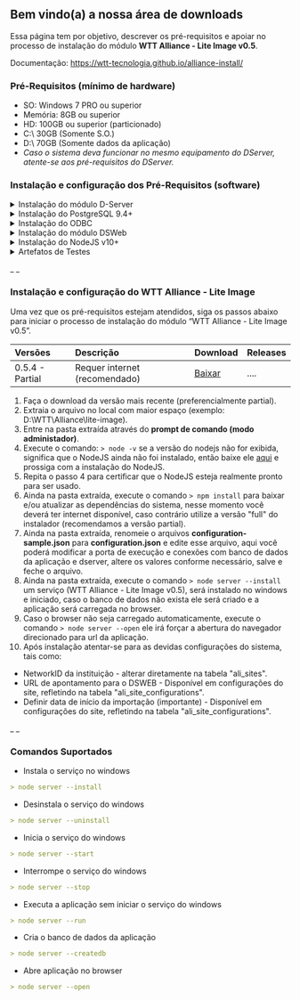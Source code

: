 ## Bem vindo(a) a nossa área de downloads

Essa página tem por objetivo, descrever os pré-requisitos e apoiar no processo de instalação do módulo **WTT Alliance - Lite Image v0.5**.

Documentação: https://wtt-tecnologia.github.io/alliance-install/

### Pré-Requisitos (mínimo de hardware)
- SO: Windows 7 PRO ou superior
- Memória: 8GB ou superior
- HD: 100GB ou superior (particionado)
- C:\ 30GB (Somente S.O.)
- D:\ 70GB (Somente dados da aplicação)
- _Caso o sistema deva funcionar no mesmo equipamento do DServer, atente-se aos pré-requisitos do DServer._



### Instalação e configuração dos Pré-Requisitos (software)



<details><summary> Instalação do módulo D-Server </summary>
	<p>
	 <h5 style="margin-left: 30px;" font size="14px">
	 	<a href="https://s3-sa-east-1.amazonaws.com/wtt-lite-image-0.5/D-Server.zip"><b>Download D-Server</b></a>
	 </h5>
		<ol>
			<li> No arquivo baixado do link acima, encontra-se o instalador, manual de instalação e configuração.</li>
			<li> Crie uma pasta "WTT" na raiz do diretório local com maior espaço (exemplo: D:\WTT).</li>
			<li> Extrair do arquivo compactado a pasta "dserver", colocando-a dentro da pasta WTT, criada anteriormente. (exemplo: D:\WTT\dserver).</li>
			<li> Executar o programa como Administrador "WTTdserverSvc.exe" dentro da pasta \\wtt\dserver\prg </li>
			<ul>
				<li style="color:red;"> ! Caso apresente erro "Run-time error 70 - Permission denied", copie os arquivos localizado na pasta System32 (\WTT\dserver\SYSTEM32) e cole na pasta C:\Windows\SysWOW64 (caso seja windows 64bits), abra o Prompt de comando em modo administrador e utilize os comandos abaixo para registrar as DLLs: 
					<li> C:\Windows\SysWOW64>regsvr32 MSCOMCTL.OCX </li>
					<li> C:\Windows\SysWOW64>regsvr32 MSSTDFMT.DLL </li>
				    <li> C:\Windows\SysWOW64>regsvr32 NTSVC.ocx </li>
				  	<li> C:\Windows\SysWOW64>regsvr32 tabctl32.ocx </li>
			  	</li>
		  	</ul>
			<li> Na aba configurações (user: admin, Key: wttsolution) > avançado > clique em; Instalar serviço.</li>
			<li> Ativar Dserver.</li>
			<li> Na aba configurações (user: admin, Key: wttsolution) > Servidor > Marcar flag "habilitar importação de arquivos dicom".</li>
			<li> Na raiz da pasta "WTT", crie uma pasta "storage" dentro dela crie uma pasta "dcmimport" (exemplo: C:\WTT\storage\dcmimport).</li>
			<li> Instale o Postgres conforme tópico abaixo..</li>
		</ol>
	</p>
</details>



<details><summary> Instalação do PostgreSQL 9.4+ </summary>
	<p>
	 <h5 style="margin-left: 30px;" font size="14px">
	 	<a href="https://s3-sa-east-1.amazonaws.com/wtt-lite-image-0.5/Postgres.zip"><b>Download PostgreSQL 9.4</b></a>
	 </h5>
		<ol>
			<li> No arquivo baixado do link acima, encontra-se o instalador, manual de instalação e configuração.</li>
			<li> Crie uma pasta "suporte" na raiz da pasta "WTT" e extraia o arquivo compactado na pasta Suporte (exemplo: D:\WTT\suporte\postgres).</li>
			<li> Execute como Administrador o instalador "postgresql-9.4.5-1-windows-x64.exe" e na última tela, remova a flag "launch stack Builder at exit?" apresentada no final da instalação </li>
			<li> Abrir Pagadmim, clique em PostgreSQL, informe a senha criada anteriormente.</li>
			<li> Crie table space com nome "WTTDSERVER", Owner "postgres", na aba Definition informe o diretório DB do dserver (exemplo: C:\WTT\dserver\Db).</li>
			<li> Crie Database com nome "WTTDSERVER", Owner "postgres", em Definition seleciona a table space "WTTDSERVER", na aba Variables Selecione standard_conforming_strings, marca o box "Variable value"e clica em ADD/change, clicar em ok.</li>
			<li> Selecione a Database "WTTDSERVER", clique em SQL, informe o script padrão do banco de dados (.txt disponibilizado no arquivo baixado), e clique em "execute query" (botão play).</li>
			<li> Instale o ODBC (disponibilizado abaixo) e efetue a configuração. </li>
		</ol>
	</p>
</details>



<details><summary> Instalação do ODBC </summary>
	<p>
	 <h5 style="margin-left: 30px;" font size="14px">
	 	<a href="https://s3-sa-east-1.amazonaws.com/wtt-lite-image-0.5/ODBC.zip"><b>Download ODBC</b></a>
	 </h5>
		<ol>
			<li> No arquivo baixado do link acima, encontra-se o instalador, manual de instalação e configuração.</li>
			<li> Extraia o arquivo compactado na pasta Suporte (exemplo: D:\WTT\suporte\ODBC).</li>
			<li> Execute como Administrador o instalador "psqlodbc-setup.exe".</li>
			<li> Abra o ODBC, na aba "DNS de Sistema" clique em adincionar > selecione PostgreSQL ANSI e configure os dados referente as tabelas WTTDSERVER.</li>
			<li> Reinicie a maquina. </li>
			<li> Configure no D-Server o banco de dados criado, seguindo manual de configuração do do D-Server</li>
		</ol>
	</p> 
</details>



<details><summary> Instalação do módulo DSWeb </summary>
	<p>
	 <h5 style="margin-left: 30px;" font size="14px">
	 	<a href="https://s3-sa-east-1.amazonaws.com/wtt-lite-image-0.5/DsWeb.zip"><b>Download DSWeb</b></a>
	 </h5>
		<ol>
			<li> No arquivo baixado do link acima, encontra-se o instalador e manual de instalação e configuração. </li>
			<li> Extraia o arquivo compactado na pasta Suporte (exemplo: D:\WTT\suporte\DsWeb).</li>
			<li> Installar o IIS em recursos do windows e garantir que a opção CGI esteja marcada. (IIS > Serviços da World Wide Web > Recursos de Desenvolvimento de Aplicativos > CGI). </li>
			<li> Criar o usuário wttservice (local) em gerenciamento do computador e definir com perfil de administrador. </li>
			<li> Abra o IIS, na raiz do mesmo (primeiro item da coluna esquerda), seleciona "Restrições ISAPI e CGI" e clica em "Editar configurações de recurso" e marca a opção: Permitir módulos CGI não especificado. </li>
			<li> Default Web Site ( adicionar novo diretório virtual > Alias: STORAGE, Caminho fisico "c:\WTT\storage"´> conectar como: selecionar usuário WTTService  ) </li>
			<li> Default Web Site > Storage ( selecionar Tipos de MIME e adicionar extenção .dat (binary/dat), .dcm (binary/dcm) ) </li>
			<li> Execute como Administrador o arquivo “headers.cmd”, baixado anteriormente e extraído na pasta suporte (exemplo: D:\WTT\suporte\DsWeb). Esse arquivo adicionará no diretório virtual STORAGE, uma configuração dentro de “Cabeçalhos de Resposta HTTP”.</li>
			<li> Feche a janela do IIS e execute como Administrador o instalador "urlrewrite2.exe", baixado anteriormente e extraído na pasta suporte (exemplo: D:\WTT\suporte\DsWeb) . </li>
			<li> Abra novamente o IIS, em "Default Web Site" criar diretório virtual “DSWEB”  (adicionar novo diretório virtual > Alias: “DSWEB”, Caminho fisico "c:\WTT\Dserver\Web"´> conectar como: selecionar usuário WTTService). </li>
			<li> Dentro do diretório virtual DSWEB, abra a opção “Mapeamentos de Manipulador” e clique em “Editar permissões de recurso”. Adicione a permissão “Executar”. </li>
			<li> Dentro do diretório virtual DSWEB, abra a opção “URL Rewrite” > Add Rule(s)... 
				<ul>
				<li> Inbound rules - Blank rule - Preencha os seguintes campos: </li>
				<li> - Name: DsWeb.exe </li>
				<li> - Requested URL: Matches the Pattern </li>
				<li> - Using: Regular Expressions </li>
				<li> - Pattern: .* </li>
				<li> - Ignore case: habilitado </li>
				<li> - Expanda a sessão “Conditions” e preencha o seguinte campo: </li>
				<li> - Logical grouping: Match Any </li>
				<li> - Clique em “Add...” e preencha os seguintes campos: </li>
				<li> - Check if input string: Is Not a File </li>
				<li> - Condition input: {REQUEST_FILENAME}</li>
				<li style="color:red;"> - Atenção: se a opção “Is Not a File” não estiver aparecendo, confira se na instalação do IIS foi adicionada a opção “ASP” ou “ASP.net”. </li>
				<li> - Clique em “OK” para salvar e fechar a condição criada. </li>
				<li> - Expanda a sessão “Action” e preencha os seguintes campos: </li>
				<li> - Action type: Rewrite </li>
				<li> - Rewrite URL: DsWeb.exe/{R:0} </li>
				<li> - Append query string: habilitado </li>
				<li> - Clique em “Aplicar” no menu do lado direito para salvar a regra. </li>
				<li> - Para verificar se o diretório virtual foi criado corretamente e está acessível, acesse o seguinte endereço no navegador:  </li>
				<li> - http://localhost:porta/DsWeb/version ou http://IP_SERVIDOR:PORTA/DsWeb/version.  No Chrome e no Firefox, deve exibir uma página com a versão do DsWeb. No Internet Explorer, deve exibir uma mensagem perguntando se deseja salvar o arquivo “version.json”. Salve o arquivo e abra com o bloco de notas, o conteúdo deve ser um texto mostrando a versão do DsWeb. </li>
				</ul>
			</li>
			<li> Teste: http://127.0.0.1/dsweb/version (Deve apresentar a versão do dsweb) </li>
		</ol>
	</p>
</details>



<details><summary> Instalação do NodeJS v10+ </summary>
	<p>
	 <h5 style="margin-left: 30px;" font size="14px">
		 <a href="https://s3-sa-east-1.amazonaws.com/wtt-lite-image-0.5/NodeJs.zip"><b>Download NodeJS v10+</b></a>
	 </h5>
		<ol>
			<li> Baixe o arquivo utilizando o link acima. </li>
			<li> Extraia o arquivo compactado na pasta Suporte (exemplo: D:\WTT\suporte\NodeJs).</li>
			<li> Executar o instalador. </li>
		</ol>
	</p>
</details>



<details><summary> Artefatos de Testes </summary>
	<p>
	 <h5 style="margin-left: 30px;" font size="14px">
	 	<a href="https://s3-sa-east-1.amazonaws.com/wtt-lite-image-0.5/Massa+de+Testes.zip"><b>Download Artefatos de Testes</b></a>
	 </h5>
		<ol>
			<li> No arquivo baixado do link acima, encontra-se artefatos para apoiar os testes pós instalação. </li>
			<li> Extraia o arquivo compactado na pasta Suporte (exemplo: D:\WTT\suporte\Massa de Testes).</li>
		</ol>
	</p>
</details>




_ _

### Instalação e configuração do WTT Alliance - Lite Image


Uma vez que os pré-requisitos estejam atendidos, siga os passos abaixo para iniciar o processo de instalação do módulo “WTT Alliance - Lite Image v0.5”.

| Versões | Descrição | Download | Releases
|:-------------|:------------------|:----------------|:----------------|
| 0.5.4 - Partial | Requer internet (recomendado) | [Baixar](https://github.com/WTT-TECNOLOGIA/alliance-install/blob/master/wtt-alliance-lite-image-v0.5.4.zip?raw=true) | .... |


1. Faça o download da versão mais recente (preferencialmente partial).
2. Extraia o arquivo no local com maior espaço (exemplo: D:\WTT\Alliance\lite-image).
3. Entre na pasta extraída através do **prompt de comando (modo administador)**.
4. Execute o comando: `> node -v` se a versão do nodejs não for exibida, significa que o NodeJS ainda não foi instalado, então baixe ele [aqui](https://nodejs.org/dist/v12.13.1/node-v12.13.1-x64.msi) e prossiga com a instalação do NodeJS.
5. Repita o passo 4 para certificar que o NodeJS esteja realmente pronto para ser usado.
6. Ainda na pasta extraída, execute o comando `> npm install` para baixar e/ou atualizar as dependências do sistema, nesse momento você deverá ter internet disponível, caso contrário utilize a versão "full" do instalador (recomendamos a versão partial).
7. Ainda na pasta extraída, renomeie o arquivos **configuration-sample.json** para **configuration.json** e edite esse arquivo, aqui você poderá modificar a porta de execução e conexões com banco de dados da aplicação e dserver, altere os valores conforme necessário, salve e feche o arquivo.
8. Ainda na pasta extraída, execute o comando `> node server --install` um serviço (WTT Alliance - Lite Image v0.5), será instalado no windows e iniciado, caso o banco de dados não exista ele será criado e a aplicação será carregada no browser.
9. Caso o browser não seja carregado automaticamente, execute o comando `> node server --open` ele irá forçar a abertura do navegador direcionado para url da aplicação.
10. Após instalação atentar-se para as devidas configurações do sistema, tais como:
- NetworkID da instituição - alterar diretamente na tabela "ali_sites".
- URL de apontamento para o DSWEB - Disponível em configurações do site, refletindo na tabela "ali_site_configurations".
- Definir data de início da importação (importante) - Disponível em configurações do site, refletindo na tabela "ali_site_configurations".


_ _
### Comandos Suportados
- Instala o serviço no windows
```markdown
> node server --install
```

- Desinstala o serviço do windows
```markdown
> node server --uninstall
```

- Inicia o serviço do windows
```markdown
> node server --start
```

- Interrompe o serviço do windows
```markdown
> node server --stop
```

- Executa a aplicação sem iniciar o serviço do windows
```markdown
> node server --run
```

- Cria o banco de dados da aplicação
```markdown
> node server --createdb
```

- Abre aplicação no browser
```markdown
> node server --open
```
